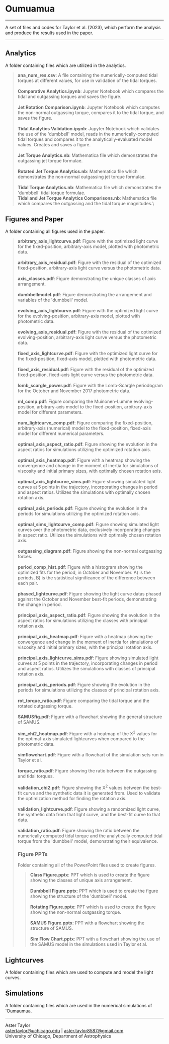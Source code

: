# Oumuamua
---
A set of files and codes for Taylor et al. (2023), which perform the analysis and produce the results used in the paper. 

---

## Analytics
A folder containing files which are utilized in the analytics.
>**ana_num_res.csv**: A file containing the numerically-computed tidal torques at different values, for use in validation of the tidal torques.\
>\
>**Comparative Analytics.ipynb**: Jupyter Notebook which compares the tidal and outgassing torques and saves the figure.\
>\
>**Jet Rotation Comparison.ipynb**: Jupyter Notebook which computes the non-normal outgassing torque, compares it to the tidal torque, and saves the figure. \
>\
>**Tidal Analytics Validation.ipynb**:  Jupyter Notebook which validates the use of the 'dumbbell' model, reads in the numerically-computed tidal torques and compares it to the analytically-evaluated model values. Creates and saves a figure.\
>\
>**Jet Torque Analytics.nb**: Mathematica file which demonstrates the outgassing jet torque formulae.\
>\
>**Rotated Jet Torque Analytics.nb**:  Mathematica file which demonstrates the non-normal outgassing jet torque formulae.\
>\
>**Tidal Torque Analytics.nb**: Mathematica file which demonstrates the 'dumbbell' tidal torque formulae.
>\
>**Tidal and Jet Torque Analytics Comparisons.nb**:  Mathematica file which compares the outgassing and the tidal torque magnitudes.\

## Figures and Paper
A folder containing all figures used in the paper.
>**arbitrary_axis_lightcurve.pdf**: Figure with the optimized light curve for the fixed-position, arbitrary-axis model, plotted with photometric data.\
>\
>**arbitrary_axis_residual.pdf**: Figure with the residual of the optimized fixed-position, arbitrary-axis light curve versus the photometric data.\
>\
>**axis_classes.pdf**: Figure demonstrating the unique classes of axis arrangement.\
>\
>**dumbbellmodel.pdf**: Figure demonstrating the arrangement and variables of the 'dumbbell' model.\
>\
>**evolving_axis_lightcurve.pdf**: Figure with the optimized light curve for the evolving-position, arbitrary-axis model, plotted with photometric data.\
>\
>**evolving_axis_residual.pdf**: Figure with the residual of the optimized evolving-position, arbitrary-axis light curve versus the photometric data.\
>\
>**fixed_axis_lightcurve.pdf**: Figure with the optimized light curve for the fixed-position, fixed-axis model, plotted with photometric data.\
>\
>**fixed_axis_residual.pdf**: Figure with the residual of the optimized fixed-position, fixed-axis light curve versus the photometric data.\
>\
>**lomb_scargle_power.pdf**: Figure with the Lomb-Scargle periodogram for the October and November 2017 photometric data.\
>\
>**ml_comp.pdf**: Figure comparing the Muinonen-Lumme evolving-position, arbitrary-axis model to the fixed-position, arbitrary-axis model for different parameters.\
>\
>**num_lightcurve_comp.pdf**: Figure comparing the fixed-position, arbitrary-axis (numerical) model to the fixed-position, fixed-axis model for different numerical parameters.\
>\
>**optimal_axis_aspect_ratio.pdf**: Figure showing the evolution in the aspect ratios for simulations utilizing the optimized rotation axis.\
>\
>**optimal_axis_heatmap.pdf**: Figure with a heatmap showing the convergence and change in the moment of inertia for simulations of viscosity and initial primary sizes, with optimally chosen rotation axis.\
>\
>**optimal_axis_lightcurve_sims.pdf**: Figure showing simulated light curves at 5 points in the trajectory, incorporating changes in period and aspect ratios. Utilizes the simulations with optimally chosen rotation axis. \
>\
>**optimal_axis_periods.pdf**: Figure showing the evolution in the periods for simulations utilizing the optimized rotation axis.\
>\
>**optimal_sims_lightcurve_comp.pdf**: Figure showing simulated light curves over the photometric data, exclusively incorporating changes in aspect ratio. Utilizes the simulations with optimally chosen rotation axis.\
>\
>**outgassing_diagram.pdf**: Figure showing the non-normal outgassing forces.\
>\
>**period_comp_hist.pdf**: Figure with a histogram showing the optimized fits for the period, in October and November. A) is the periods, B) is the statistical significance of the difference between each pair.\
>\
>**phased_lightcurve.pdf**: Figure showing the light curve datas phased against the October and November best-fit periods, demonstrating the change in period.\
>\
>**principal_axis_aspect_ratio.pdf**: Figure showing the evolution in the aspect ratios for simulations utilizing the classes with principal rotation axis.\
>\
>**principal_axis_heatmap.pdf**: Figure with a heatmap showing the convergence and change in the moment of inertia for simulations of viscosity and initial primary sizes, with the principal rotation axis.\
>\
>**principal_axis_lightcurve_sims.pdf**: Figure showing simulated light curves at 5 points in the trajectory, incorporating changes in period and aspect ratios. Utilizes the simulations with classes of principal rotation axis. \
>\
>**principal_axis_periods.pdf**: Figure showing the evolution in the periods for simulations utilizing the classes of principal rotation axis.\
>\
>**rot_torque_ratio.pdf**: Figure comparing the tidal torque and the rotated outgassing torque.\
>\
>**SAMUSfig.pdf**: Figure with a flowchart showing the general structure of SAMUS.\
>\
>**sim_chi2_heatmap.pdf**: Figure with a heatmap of the Χ<sup>2</sup> values for the optimal-axis simulated lightcurves when compared to the photometric data. \
>\
>**simflowchart.pdf**: Figure with a flowchart of the simulation sets run in Taylor et al.\
>\
>**torque_ratio.pdf**: Figure showing the ratio between the outgassing and tidal torques.\
>\
>**validation_chi2.pdf**: Figure showing the Χ<sup>2</sup> values between the best-fit curve and the synthetic data it is generated from. Used to validate the optimization method for finding the rotation axis.\
>\
>**validation_lightcurve.pdf**: Figure showing a randomized light curve, the synthetic data from that light curve, and the best-fit curve to that data.\
>\
>**validation_ratio.pdf**: Figure showing the ratio between the numerically computed tidal torque and the analytically computed tidal torque from the 'dumbbell' model, demonstrating their equivalence.
>
>### Figure PPTs
> Folder containing all of the PowerPoint files used to create figures.
>>**Class Figure.pptx**: PPT which is used to create the figure showing the classes of unique axis arrangement.\
>>\
>>**Dumbbell Figure.pptx**: PPT which is used to create the figure showing the structure of the 'dumbbell' model.\
>>\
>>**Rotating Figure.pptx**: PPT which is used to create the figure showing the non-normal outgassing torque.\
>>\
>>**SAMUS Figure.pptx**: PPT with a flowchart showing the structure of SAMUS.\
>>\
>>**Sim Flow Chart.pptx**: PPT with a flowchart showing the use of the SAMUS model in the simulations used in Taylor et al. 
>>

## Lightcurves
A folder containing files which are used to compute and model the light curves.

## Simulations
A folder containing files which are used in the numerical simulations of `Oumaumua.

---
Aster Taylor\
astertaylor@uchicago.edu | aster.taylor8587@gmail.com \
University of Chicago, Department of Astrophysics
